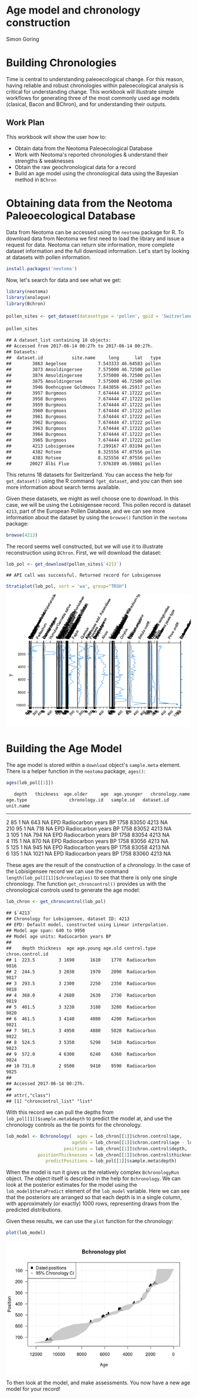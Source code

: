 # Age model and chronology construction
Simon Goring  

# Building Chronologies

Time is central to understanding paleoecological change.  For this reason, having reliable and robust chronologies within paleoecological analysis is critical for understanding change.  This workbook will illustrate simple workflows for generating three of the most commonly used age models (clasical, Bacon and BChron), and for understanding their outputs.

## Work Plan

This workbook will show the user how to:

  * Obtain data from the Neotoma Paleoecological Database
  * Work with Neotoma's reported chronologies & understand their strengths & weaknesses
  * Obtain the raw geochronological data for a record
  * Build an age model using the chronological data using the Bayesian method in `BChron`

# Obtaining data from the Neotoma Paleoecological Database

Data from Neotoma can be accessed using the `neotoma` package for R.  To download data from Neotoma we first need to load the library and issue a request for data.  Neotoma can return site information, more complete dataset information and the full download information.  Let's start by looking at datasets with pollen information.

```r
install.packages('neotoma')
```

Now, let's search for data and see what we get:


```r
library(neotoma)
library(analogue)
library(Bchron)

pollen_sites <- get_dataset(datasettype = 'pollen', gpid = 'Switzerland')

pollen_sites
```

```
## A dataset_list containing 18 objects:
## Accessed from 2017-06-14 00:27h to 2017-06-14 00:27h. 
## Datasets:
##  dataset.id           site.name     long      lat   type
##        3863 Aegelsee            7.543333 46.64583 pollen
##        3873 Amsoldingersee      7.575000 46.72500 pollen
##        3874 Amsoldingersee      7.575000 46.72500 pollen
##        3875 Amsoldingersee      7.575000 46.72500 pollen
##        3946 Boehnigsee Goldmoos 7.843056 46.25917 pollen
##        3957 Burgmoos            7.674444 47.17222 pollen
##        3958 Burgmoos            7.674444 47.17222 pollen
##        3959 Burgmoos            7.674444 47.17222 pollen
##        3960 Burgmoos            7.674444 47.17222 pollen
##        3961 Burgmoos            7.674444 47.17222 pollen
##        3962 Burgmoos            7.674444 47.17222 pollen
##        3963 Burgmoos            7.674444 47.17222 pollen
##        3964 Burgmoos            7.674444 47.17222 pollen
##        3965 Burgmoos            7.674444 47.17222 pollen
##        4213 Lobsigensee         7.299167 47.03194 pollen
##        4382 Rotsee              8.325556 47.07556 pollen
##        4383 Rotsee              8.325556 47.07556 pollen
##       20027 Älbi Flue           7.976389 46.59861 pollen
```

This returns 18 datasets for Switzerland.  You can access the help for `get_dataset()` using the R command `?get_dataset`, and you can then see more information about search terms available.

Given these datasets, we might as well choose one to download.  In this case, we will be using the Lobisigensee record.  This pollen record is dataset `4213`, part of the European Pollen Database, and we can see more information about the dataset by using the `browse()` function in the `neotoma` package:

```r
browse(4213)
```

The record seems well constructed, but we will use it to illustrate reconstruction using `BChron`.  First, we will download the dataset:


```r
lob_pol <- get_download(pollen_sites$`4213`)
```

```
## API call was successful. Returned record for Lobsigensee
```

```r
Stratiplot(lob_pol, sort = 'wa', group="TRSH")
```

![](AgeModels_files/figure-html/unnamed-chunk-2-1.png)<!-- -->

# Building the Age Model

The age model is stored within a `download` object's `sample.meta` element.  There is a helper function in the `neotoma` package, `ages()`:

```r
ages(lob_pol[[1]])
```

       depth   thickness  age.older     age  age.younger   chronology.name   age.type                chronology.id   sample.id   dataset.id  unit.name 
----  ------  ----------  ----------  -----  ------------  ----------------  ---------------------  --------------  ----------  -----------  ----------
2         85           1  NA            643  NA            EPD               Radiocarbon years BP             1758       83050         4213  NA        
210       95           1  NA            718  NA            EPD               Radiocarbon years BP             1758       83052         4213  NA        
3        105           1  NA            794  NA            EPD               Radiocarbon years BP             1758       83054         4213  NA        
4        115           1  NA            870  NA            EPD               Radiocarbon years BP             1758       83056         4213  NA        
5        125           1  NA            945  NA            EPD               Radiocarbon years BP             1758       83058         4213  NA        
6        135           1  NA           1021  NA            EPD               Radiocarbon years BP             1758       83060         4213  NA        

These ages are the result of the construction of a chronology.  In the case of the Lobisigensee record we can use the command `length(lob_pol[[1]]$chronologies)` to see that there is only one single chronology.  The function `get_chroncontrol()` provides us with the chronological controls used to generate the age model:


```r
lob_chron <- get_chroncontrol(lob_pol)
```

```
## $`4213`
## Chronology for Lobsigensee, dataset ID: 4213
## EPD: Default model, constructed using Linear interpolation.
## Model age span: 640 to 9950
## Model age units: Radiocarbon years BP
## 
##    depth thickness  age age.young age.old control.type chron.control.id
## 1  223.5         3 1690      1610    1770  Radiocarbon             9816
## 2  244.5         3 2030      1970    2090  Radiocarbon             9817
## 3  293.5         3 2300      2250    2350  Radiocarbon             9818
## 4  368.0         4 2680      2630    2730  Radiocarbon             9819
## 5  401.5         3 3230      3180    3280  Radiocarbon             9820
## 6  461.5         3 4140      4080    4200  Radiocarbon             9821
## 7  501.5         3 4950      4880    5020  Radiocarbon             9822
## 8  524.5         3 5350      5290    5410  Radiocarbon             9823
## 9  572.0         4 6300      6240    6360  Radiocarbon             9824
## 10 731.0         2 9500      9410    9590  Radiocarbon             9825
## 
## Accessed 2017-06-14 00:27h. 
## 
## attr(,"class")
## [1] "chroncontrol_list" "list"
```

With this record we can pull the depths from `lob_pol[[1]]$sample.meta$depth` to predict the model at, and use the chronology controls as the tie points for the chronology.


```r
lob_model <- Bchronology(  ages = lob_chron[[1]]$chron.control$age,
                         ageSds = lob_chron[[1]]$chron.control$age - lob_chron[[1]]$chron.control$age.young,
                      positions = lob_chron[[1]]$chron.control$depth,
            positionThicknesses = lob_chron[[1]]$chron.control$thickness,
               predictPositions = lob_pol[[1]]$sample.meta$depth)
```

When the model is run it gives us the relatively complex `BchronologyRun` object.  The object itself is described in the help for `Bchronology`.  We can look at the posterior estimates for the model using the `lob_model$thetaPredict` element of the `lob_model` variable.  Here we can see that the posteriors are arranged so that each depth is in a single column, with approximately (or exactly) 1000 rows, representing draws from the predicted distributions.

Given these results, we can use the `plot` function for the chronology:


```r
plot(lob_model)
```

![](AgeModels_files/figure-html/unnamed-chunk-7-1.png)<!-- -->

To then look at the model, and make assessments.  You now have a new age model for your record!
